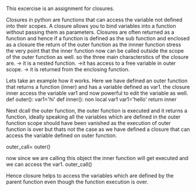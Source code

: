 This excercise is an assignment for closures.

Closures in python are functions that can access the variable not defined into their scopes.
A closure allows you to bind variables into a function without passing them as parameters.
Closures are often returned as a function and hence if a function is defined as the sub function and enclosed as a closure the return of the outer function as the innner function stress
the very point that the inner function now can be called outside the scope of the outer function as well.
so the three main characterstics of the closure are.
-> it is a nested function. 
->it has access to a free variable in outer scope. 
-> it is returned from the enclosing function.

Lets take an example how it works. Here we have defined an outer function that returns a function (inner) and has a variable defined as var1.
the closure inner access the variable var1 and now powerful to edit the variable as well.
def outer():
    var1='hi'
    def inner():
        non local var1
        var1='hello'
     return inner
     
Next dcall the outer function, the outer function is executed and it returns a function, ideally speaking all the variables which are defined in the outer function scope 
should have been vanished as the execution of outer function is over but thats not the case as we have defined a closure that can access the variable defined on outer function.

 outer_call= outer() 
 
 now since we are calling this object the inner function will get executed and we can access the var1.
 outer_call() 
 
 Hence closure helps to access the variables which are defined by the parent function even though the function execution is over.
